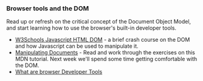 ### Browser tools and the DOM

Read up or refresh on the critical concept of the Document Object Model, and start learning how to use the browser's built-in developer tools.

- [W3Schools Javascript HTML DOM](https://www.w3schools.com/js/js_htmldom.asp) - a brief crash course on the DOM and how Javascript can be used to manipulate it.
- [Manipulating Documents](https://developer.mozilla.org/en-US/docs/Learn/JavaScript/Client-side_web_APIs/Manipulating_documents) - Read and work through the exercises on this MDN tutorial. Next week we'll spend some time getting comfortable with the DOM.
- [What are browser Developer Tools](https://developer.mozilla.org/en-US/docs/Learn/Common_questions/What_are_browser_developer_tools)

